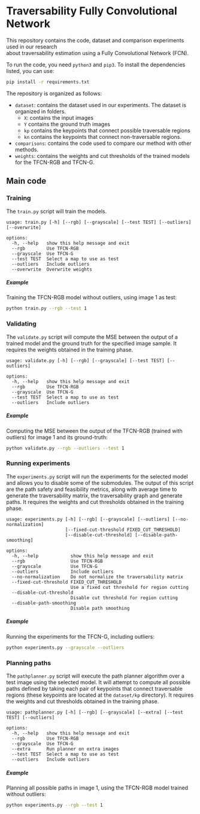# Traversability Fully Convolutional Network

This repository contains the code, dataset and comparison experiments used in our research  
about traversability estimation using a Fully Convolutional Network (FCN).

To run the code, you need `python3` and `pip3`. To install the dependencies listed, you can use:

```bash  
pip install -r requirements.txt  
```

The repository is organized as follows:

- `dataset`: contains the dataset used in our experiments. The dataset is organized in folders.
  - `X`: contains the input images
  - `Y` contains the ground truth images
  - `kp` contains the keypoints that connect possible traversable regions
  - `kn` contains the keypoints that connect non-traversable regions.
- `comparisons`: contains the code used to compare our method with other methods.
- `weights`: contains the weights and cut thresholds of the trained models for the TFCN-RGB and
  TFCN-G.

## Main code

### Training

The `train.py` script will train the models.

```
usage: train.py [-h] [--rgb] [--grayscale] [--test TEST] [--outliers] [--overwrite]

options:
  -h, --help   show this help message and exit
  --rgb        Use TFCN-RGB
  --grayscale  Use TFCN-G
  --test TEST  Select a map to use as test
  --outliers   Include outliers
  --overwrite  Overwrite weights
```

##### Example

Training the TFCN-RGB model without outliers, using image 1 as test:

```bash
python train.py --rgb --test 1
```

### Validating

The `validate.py` script will compute the MSE between the output of a trained model and the ground
truth for the specified image sample. It requires the weights obtained in the training phase.

```
usage: validate.py [-h] [--rgb] [--grayscale] [--test TEST] [--outliers]

options:
  -h, --help   show this help message and exit
  --rgb        Use TFCN-RGB
  --grayscale  Use TFCN-G
  --test TEST  Select a map to use as test
  --outliers   Include outliers
```

##### Example

Computing the MSE between the output of the TFCN-RGB (trained with outliers) for image 1 and its
ground-truth:

```bash
python validate.py --rgb --outliers --test 1
```

### Running experiments

The `experiments.py` script will run the experiments for the selected model and allows you to
disable some of the submodules. The output of this script are the path safety and feasibility
metrics, along with average time to generate the traversability matrix, the traversability graph and
generate paths. It requires the weights and cut thresholds obtained in the training phase.

```
usage: experiments.py [-h] [--rgb] [--grayscale] [--outliers] [--no-normalization]
                      [--fixed-cut-threshold FIXED_CUT_THRESHOLD]
                      [--disable-cut-threshold] [--disable-path-smoothing]

options:
  -h, --help            show this help message and exit
  --rgb                 Use TFCN-RGB
  --grayscale           Use TFCN-G
  --outliers            Include outliers
  --no-normalization    Do not normalize the traversability matrix
  --fixed-cut-threshold FIXED_CUT_THRESHOLD
                        Use a fixed cut threshold for region cutting
  --disable-cut-threshold
                        Disable cut threshold for region cutting
  --disable-path-smoothing
                        Disable path smoothing
```

##### Example

Running the experiments for the TFCN-G, including outliers:

```bash
python experiments.py --grayscale --outliers
```

### Planning paths

The `pathplanner.py` script will execute the path planner algorithm over a test image using the
selected model. It will attempt to compute all possible paths defined by taking each pair of
keypoints that connect traversable regions (these keypoints are located at the `dataset/kp`
directory). It requires the weights and cut thresholds obtained in the training phase.

```
usage: pathplanner.py [-h] [--rgb] [--grayscale] [--extra] [--test TEST] [--outliers]

options:
  -h, --help   show this help message and exit
  --rgb        Use TFCN-RGB
  --grayscale  Use TFCN-G
  --extra      Run planner on extra images
  --test TEST  Select a map to use as test
  --outliers   Include outliers
```

##### Example

Planning all possible paths in image 1, using the TFCN-RGB model trained without outliers:

```bash
python experiments.py --rgb --test 1
```